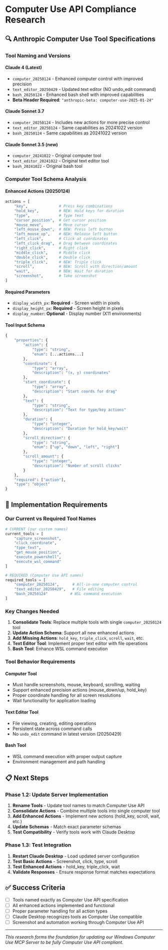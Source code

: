 # Computer Use API Compliance Research

## 🔍 **Anthropic Computer Use Tool Specifications**

### **Tool Naming and Versions**

#### **Claude 4 (Latest)**
- `computer_20250124` - Enhanced computer control with improved precision
- `text_editor_20250429` - Updated text editor (NO undo_edit command)
- `bash_20250124` - Enhanced bash shell with improved capabilities
- **Beta Header Required**: `"anthropic-beta: computer-use-2025-01-24"`

#### **Claude Sonnet 3.7**
- `computer_20250124` - Includes new actions for more precise control
- `text_editor_20250124` - Same capabilities as 20241022 version
- `bash_20250124` - Same capabilities as 20241022 version

#### **Claude Sonnet 3.5 (new)**
- `computer_20241022` - Original computer tool
- `text_editor_20241022` - Original text editor tool
- `bash_20241022` - Original bash tool

### **Computer Tool Schema Analysis**

#### **Enhanced Actions (20250124)**
```python
actions = [
    "key",              # Press key combinations
    "hold_key",         # NEW: Hold keys for duration
    "type",             # Type text
    "cursor_position",  # Get cursor position
    "mouse_move",       # Move cursor
    "left_mouse_down",  # NEW: Press left button
    "left_mouse_up",    # NEW: Release left button
    "left_click",       # Click at coordinates
    "left_click_drag",  # Drag between coordinates
    "right_click",      # Right click
    "middle_click",     # Middle click
    "double_click",     # Double click
    "triple_click",     # NEW: Triple click
    "scroll",           # NEW: Scroll with direction/amount
    "wait",             # NEW: Wait for duration
    "screenshot",       # Take screenshot
]
```

#### **Required Parameters**
- `display_width_px`: **Required** - Screen width in pixels
- `display_height_px`: **Required** - Screen height in pixels  
- `display_number`: **Optional** - Display number (X11 environments)

#### **Tool Input Schema**
```python
{
    "properties": {
        "action": {
            "type": "string",
            "enum": [...actions...]
        },
        "coordinate": {
            "type": "array",
            "description": "(x, y) coordinates"
        },
        "start_coordinate": {
            "type": "array", 
            "description": "Start coords for drag"
        },
        "text": {
            "type": "string",
            "description": "Text for type/key actions"
        },
        "duration": {
            "type": "integer",
            "description": "Duration for hold_key/wait"
        },
        "scroll_direction": {
            "type": "string",
            "enum": ["up", "down", "left", "right"]
        },
        "scroll_amount": {
            "type": "integer",
            "description": "Number of scroll clicks"
        }
    },
    "required": ["action"],
    "type": "object"
}
```

## 🎯 **Implementation Requirements**

### **Our Current vs Required Tool Names**
```python
# CURRENT (our custom names)
current_tools = [
    "capture_screenshot",
    "click_coordinate", 
    "type_text",
    "get_mouse_position",
    "execute_powershell",
    "execute_wsl_command"
]

# REQUIRED (Computer Use API names)
required_tools = [
    "computer_20250124",      # All-in-one computer control
    "text_editor_20250429",   # File editing
    "bash_20250124"          # WSL command execution
]
```

### **Key Changes Needed**

1. **Consolidate Tools**: Replace multiple tools with single `computer_20250124` tool
2. **Update Action Schema**: Support all new enhanced actions
3. **Add Missing Actions**: `hold_key`, `triple_click`, `scroll`, `wait`, etc.
4. **Text Editor Tool**: Implement proper text editor with file operations
5. **Bash Tool**: Enhance WSL command execution

### **Tool Behavior Requirements**

#### **Computer Tool**
- Must handle screenshots, mouse, keyboard, scrolling, waiting
- Support enhanced precision actions (mouse_down/up, hold_key)
- Proper coordinate handling for all screen resolutions
- Wait functionality for application loading

#### **Text Editor Tool**
- File viewing, creating, editing operations
- Persistent state across command calls
- No `undo_edit` command in latest version (20250429)

#### **Bash Tool**
- WSL command execution with proper output capture
- Environment management and path handling

## 📋 **Next Steps**

### **Phase 1.2: Update Server Implementation**
1. **Rename Tools** - Update tool names to match Computer Use API
2. **Consolidate Actions** - Combine multiple tools into single computer tool
3. **Add Enhanced Actions** - Implement new actions (hold_key, scroll, wait, etc.)
4. **Update Schemas** - Match exact parameter schemas
5. **Test Compatibility** - Verify tools work with Claude Desktop

### **Phase 1.3: Test Integration**
1. **Restart Claude Desktop** - Load updated server configuration
2. **Test Basic Actions** - Screenshot, click, type, scroll
3. **Test Enhanced Actions** - hold_key, triple_click, wait
4. **Validate Responses** - Ensure response format matches expectations

## ✅ **Success Criteria**

- [ ] Tools named exactly as Computer Use API specification
- [ ] All enhanced actions implemented and functional
- [ ] Proper parameter handling for all action types
- [ ] Claude Desktop recognizes tools as Computer Use compatible
- [ ] Screenshot and automation working through Computer Use API

---

*This research forms the foundation for updating our Windows Computer Use MCP Server to be fully Computer Use API compliant.*
